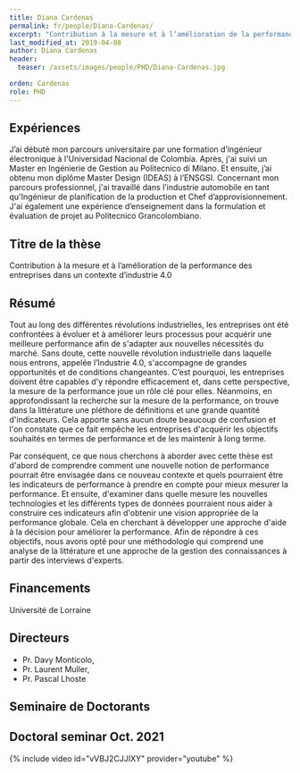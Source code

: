```yaml
---
title: Diana Cardenas
permalink: fr/people/Diana-Cardenas/
excerpt: "Contribution à la mesure et à l’amélioration de la performance des entreprises dans un contexte d’industrie 4.0"
last_modified_at: 2019-04-08
author: Diana Cardenas
header:
  teaser: /assets/images/people/PHD/Diana-Cardenas.jpg

orden: Cardenas
role: PHD
---
```


## Expériences

J’ai débuté mon parcours universitaire par une formation d’ingénieur électronique à l'Universidad Nacional de Colombia. Après, j'ai suivi un Master en Ingénierie de Gestion au Politecnico di Milano. Et ensuite, j’ai obtenu mon diplôme Master Design (IDEAS) à l’ENSGSI. Concernant mon parcours professionnel, j'ai travaillé dans l’industrie automobile en tant qu'Ingénieur de planification de la production et Chef d’approvisionnement. J'ai également une expérience d’enseignement dans la formulation et évaluation de projet au Politecnico Grancolombiano.

## Titre de la thèse

Contribution à la mesure et à l’amélioration de la performance des entreprises dans un contexte d’industrie 4.0

## Résumé

Tout au long des différentes révolutions industrielles, les entreprises ont été confrontées à évoluer et à améliorer leurs processus pour acquérir une meilleure performance afin de s'adapter aux nouvelles nécessités du marché. Sans doute, cette nouvelle révolution industrielle dans laquelle nous entrons, appelée l’Industrie 4.0, s'accompagne de grandes opportunités et de conditions changeantes. C’est pourquoi, les entreprises doivent être capables d'y répondre efficacement et, dans cette perspective, la mesure de la performance joue un rôle clé pour elles. Néanmoins, en approfondissant la recherche sur la mesure de la performance, on trouve dans la littérature une pléthore de définitions et une grande quantité d'indicateurs. Cela apporte sans aucun doute beaucoup de confusion et l'on constate que ce fait empêche les entreprises d'acquérir les objectifs souhaités en termes de performance et de les maintenir à long terme.  

Par conséquent, ce que nous cherchons à aborder avec cette thèse est d'abord de comprendre comment une nouvelle notion de performance pourrait être envisagée dans ce nouveau contexte et quels pourraient être les indicateurs de performance à prendre en compte pour mieux mesurer la performance. Et ensuite, d'examiner dans quelle mesure les nouvelles technologies et les différents types de données pourraient nous aider à construire ces indicateurs afin d'obtenir une vision appropriée de la performance globale. Cela en cherchant à développer une approche d'aide à la décision pour améliorer la performance. Afin de répondre à ces objectifs, nous avons opté pour une méthodologie qui comprend une analyse de la littérature et une approche de la gestion des connaissances à partir des interviews d'experts.

## Financements  

Université de Lorraine

## Directeurs

- Pr. Davy Monticolo,
- Pr. Laurent Muller,
- Pr. Pascal Lhoste


## Seminaire de Doctorants

## Doctoral seminar Oct. 2021

{% include video id="vVBJ2CJJIXY" provider="youtube" %}
